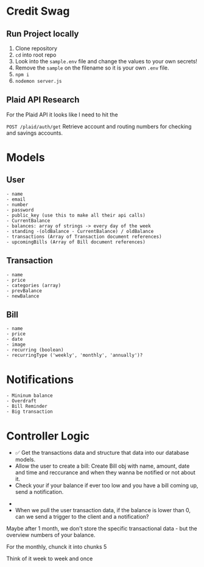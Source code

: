 # Credit Swag


## Run Project locally
1. Clone repository
2. `cd` into root repo
3. Look into the `sample.env` file and change the values to your own secrets!
4. Remove the `sample` on the filename so it is your own `.env` file. 
5. `npm i`
6. `nodemon server.js`

## Plaid API Research

For the Plaid API it looks like I need to hit the 

`POST /plaid/auth/get`
Retrieve account and routing numbers for checking and savings accounts.


# Models

## User
    - name
    - email
    - number
    - password
    - public_key (use this to make all their api calls)
    - CurrentBalance
    - balances: array of strings -> every day of the week
    - standing -(oldBalance - CurrentBalance) / oldBalance
    - transactions (Array of Transaction document references)
    - upcomingBills (Array of Bill document references)

## Transaction
    - name
    - price
    - categories (array)
    - prevBalance
    - newBalance

## Bill
    - name
    - price
    - date
    - image
    - recurring (boolean)
    - recurringType ('weekly', 'monthly', 'annually')?

# Notifications
    - Mininum balance
    - Overdraft 
    - Bill Reminder
    - Big transaction

# Controller Logic

- ✅ Get the transactions data and structure that data into our database models.
- Allow the user to create a bill: Create Bill obj with name, amount, date and time and reccurance and when they wanna be notified or not about it.
- Check your if your balance if ever too low and you have a bill coming up, send a notification.

<!-- New -->    
- 
- When we pull the user transaction data, if the balance is lower than 0, can we send a trigger to the client and a notification?

Maybe after 1 month, we don't store the specific transactional data - but the overview numbers of your balance.


For the monthly, chunck it into chunks 5

Think of it week to week and once 
